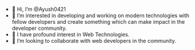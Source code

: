 - 👋 Hi, I’m @Ayush0421
- 👀 I’m interested in developing and working on modern technologies with fellow developers
     and create something which can make impact in the developer community.
- 🌱 I have profound interest in Web Technologies.
- 💞️ I’m looking to collaborate with web developers in the community.


<!---
Ayush0421/Ayush0421 is a ✨ special ✨ repository because its `README.md` (this file) appears on your GitHub profile.
You can click the Preview link to take a look at your changes.
--->
